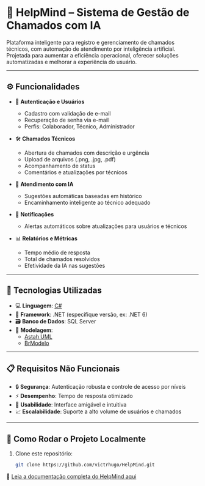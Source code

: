 # 🎯 HelpMind – Sistema de Gestão de Chamados com IA

Plataforma inteligente para registro e gerenciamento de chamados técnicos, com automação de atendimento por inteligência artificial. Projetada para aumentar a eficiência operacional, oferecer soluções automatizadas e melhorar a experiência do usuário.

---

## ⚙️ Funcionalidades

- 🔐 **Autenticação e Usuários**
  - Cadastro com validação de e-mail
  - Recuperação de senha via e-mail
  - Perfis: Colaborador, Técnico, Administrador

- 🛠️ **Chamados Técnicos**
  - Abertura de chamados com descrição e urgência
  - Upload de arquivos (.png, .jpg, .pdf)
  - Acompanhamento de status
  - Comentários e atualizações por técnicos

- 🤖 **Atendimento com IA**
  - Sugestões automáticas baseadas em histórico
  - Encaminhamento inteligente ao técnico adequado

- 📢 **Notificações**
  - Alertas automáticos sobre atualizações para usuários e técnicos

- 📊 **Relatórios e Métricas**
  - Tempo médio de resposta
  - Total de chamados resolvidos
  - Efetividade da IA nas sugestões

---

## 🧰 Tecnologias Utilizadas

- 💻 **Linguagem**: [C#](https://learn.microsoft.com/pt-br/dotnet/csharp/)
- 🧱 **Framework**: .NET (especifique versão, ex: .NET 6)
- 🗃️ **Banco de Dados**: SQL Server
- 🧩 **Modelagem**:
  - [Astah UML](https://astah.net/)
  - [BrModelo](http://sis4.com/brModelo/)

---

## 📋 Requisitos Não Funcionais

- 🔒 **Segurança**: Autenticação robusta e controle de acesso por níveis
- ⚡ **Desempenho**: Tempo de resposta otimizado
- 🎯 **Usabilidade**: Interface amigável e intuitiva
- 📈 **Escalabilidade**: Suporte a alto volume de usuários e chamados

---

## 🚀 Como Rodar o Projeto Localmente

1. Clone este repositório:
   ```bash
   git clone https://github.com/victrhugo/HelpMind.git


📘 [Leia a documentação completa do HelpMind aqui](helpmind.md)

